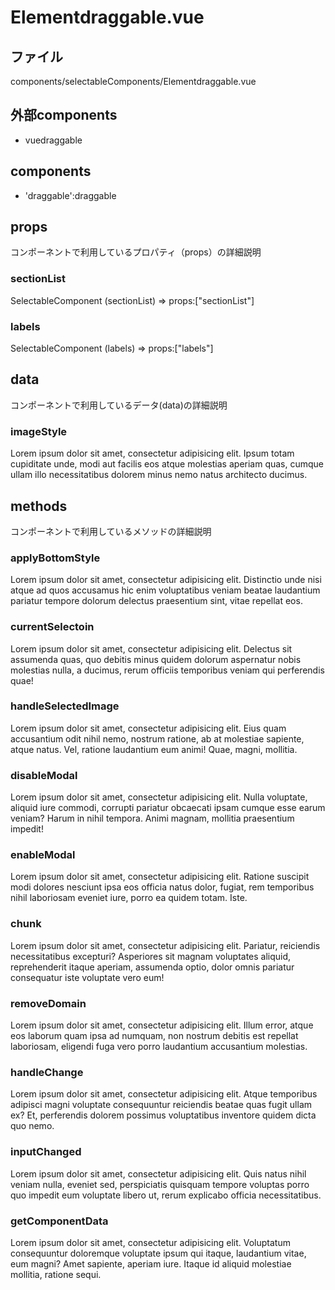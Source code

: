 # Elementdraggable.vue

## ファイル
components/selectableComponents/Elementdraggable.vue

## 外部components
- vuedraggable

## components
- 'draggable':draggable

## props
コンポーネントで利用しているプロパティ（props）の詳細説明

### sectionList
SelectableComponent (sectionList) => props:["sectionList"]

### labels
SelectableComponent (labels) => props:["labels"]

## data
コンポーネントで利用しているデータ(data)の詳細説明

### imageStyle
Lorem ipsum dolor sit amet, consectetur adipisicing elit. Ipsum totam cupiditate unde, modi aut facilis eos atque molestias aperiam quas, cumque ullam illo necessitatibus dolorem minus nemo natus architecto ducimus.

## methods
コンポーネントで利用しているメソッドの詳細説明

### applyBottomStyle
Lorem ipsum dolor sit amet, consectetur adipisicing elit. Distinctio unde nisi atque ad quos accusamus hic enim voluptatibus veniam beatae laudantium pariatur tempore dolorum delectus praesentium sint, vitae repellat eos.

### currentSelectoin
Lorem ipsum dolor sit amet, consectetur adipisicing elit. Delectus sit assumenda quas, quo debitis minus quidem dolorum aspernatur nobis molestias nulla, a ducimus, rerum officiis temporibus veniam qui perferendis quae!

### handleSelectedImage
Lorem ipsum dolor sit amet, consectetur adipisicing elit. Eius quam accusantium odit nihil nemo, nostrum ratione, ab at molestiae sapiente, atque natus. Vel, ratione laudantium eum animi! Quae, magni, mollitia.

### disableModal
Lorem ipsum dolor sit amet, consectetur adipisicing elit. Nulla voluptate, aliquid iure commodi, corrupti pariatur obcaecati ipsam cumque esse earum veniam? Harum in nihil tempora. Animi magnam, mollitia praesentium impedit!

### enableModal
Lorem ipsum dolor sit amet, consectetur adipisicing elit. Ratione suscipit modi dolores nesciunt ipsa eos officia natus dolor, fugiat, rem temporibus nihil laboriosam eveniet iure, porro ea quidem totam. Iste.

### chunk
Lorem ipsum dolor sit amet, consectetur adipisicing elit. Pariatur, reiciendis necessitatibus excepturi? Asperiores sit magnam voluptates aliquid, reprehenderit itaque aperiam, assumenda optio, dolor omnis pariatur consequatur iste voluptate 
vero eum!

### removeDomain
Lorem ipsum dolor sit amet, consectetur adipisicing elit. Illum error, atque eos laborum quam ipsa ad numquam, non nostrum debitis est repellat laboriosam, eligendi fuga vero porro laudantium accusantium molestias.

### handleChange
Lorem ipsum dolor sit amet, consectetur adipisicing elit. Atque temporibus adipisci magni voluptate consequuntur reiciendis beatae quas fugit ullam ex? Et, perferendis dolorem possimus voluptatibus inventore quidem dicta quo nemo.

### inputChanged
Lorem ipsum dolor sit amet, consectetur adipisicing elit. Quis natus nihil veniam nulla, eveniet sed, perspiciatis quisquam tempore voluptas porro quo impedit eum voluptate libero ut, rerum explicabo officia necessitatibus.

### getComponentData
Lorem ipsum dolor sit amet, consectetur adipisicing elit. Voluptatum consequuntur doloremque voluptate ipsum qui itaque, laudantium vitae, eum magni? Amet sapiente, aperiam iure. Itaque id aliquid molestiae mollitia, ratione sequi.
